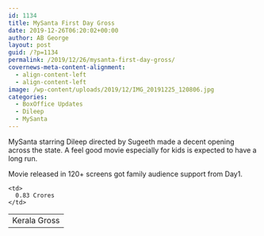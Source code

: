 ```yaml
---
id: 1134
title: MySanta First Day Gross
date: 2019-12-26T06:20:02+00:00
author: AB George
layout: post
guid: /?p=1134
permalink: /2019/12/26/mysanta-first-day-gross/
covernews-meta-content-alignment:
  - align-content-left
  - align-content-left
image: /wp-content/uploads/2019/12/IMG_20191225_120806.jpg
categories:
  - BoxOffice Updates
  - Dileep
  - MySanta
---
```

MySanta starring Dileep directed by Sugeeth made a decent opening across the state. A feel good movie especially for kids is expected to have a long run.

Movie released in 120+ screens got family audience support from Day1. 

<table class="wp-block-table">
  <tr>
    <td>
      Kerala Gross
    </td>
    
    <td>
      0.83 Crores
    </td>
  </tr>
</table>